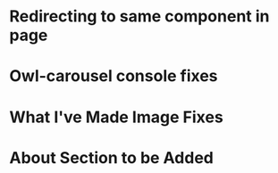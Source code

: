 # Redirecting to same component in page

# Owl-carousel console fixes

# What I've Made Image Fixes

# About Section to be Added
